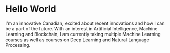 # Hello World

I'm an innovative Canadian, excited about recent innovations and how I can be a part of the future. With an interest in Artificial Intelligence, Machine Learning and Blockchain, I am currently taking multiple Machine Learning courses as well as courses on Deep Learning and Natural Language Processing.
